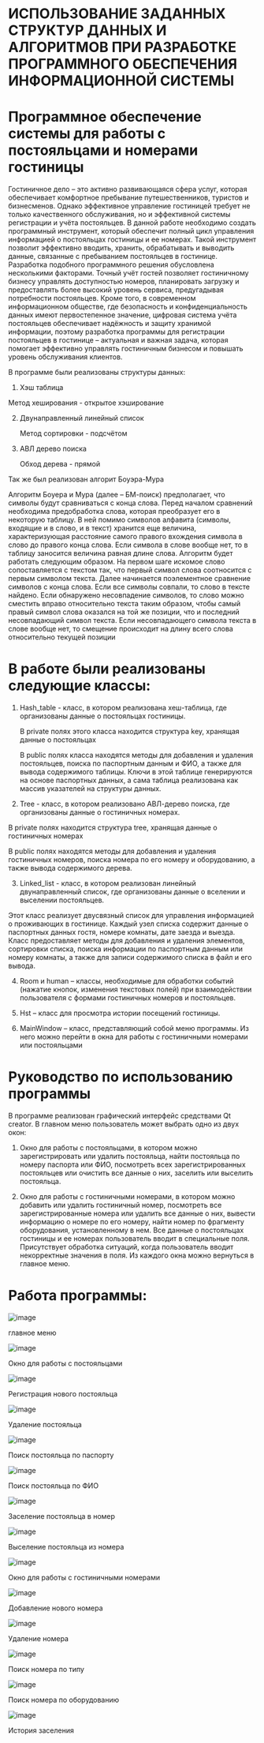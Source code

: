 # ИСПОЛЬЗОВАНИЕ ЗАДАННЫХ СТРУКТУР ДАННЫХ И АЛГОРИТМОВ ПРИ РАЗРАБОТКЕ ПРОГРАММНОГО ОБЕСПЕЧЕНИЯ ИНФОРМАЦИОННОЙ СИСТЕМЫ

# Программное обеспечение системы для работы с постояльцами и номерами гостиницы 

Гостиничное дело – это активно развивающаяся сфера услуг, которая обеспечивает комфортное пребывание путешественников, туристов и бизнесменов. Однако эффективное управление гостиницей требует не только качественного обслуживания, но и эффективной системы регистрации и учёта постояльцев.
В данной работе необходимо создать программный инструмент, который обеспечит полный цикл управления информацией о постояльцах гостиницы и ее номерах. Такой инструмент позволит эффективно вводить, хранить, обрабатывать и выводить данные, связанные с пребыванием постояльцев в гостинице.
Разработка подобного программного решения обусловлена несколькими факторами. Точный учёт гостей позволяет гостиничному бизнесу управлять доступностью номеров, планировать загрузку и предоставлять более высокий уровень сервиса, предугадывая потребности постояльцев. Кроме того, в современном информационном обществе, где безопасность и конфиденциальность данных имеют первостепенное значение, цифровая система учёта постояльцев обеспечивает надёжность и защиту хранимой информации, поэтому разработка программы для регистрации постояльцев в гостинице – актуальная и важная задача, которая помогает эффективно управлять гостиничным бизнесом и повышать уровень обслуживания клиентов.

В программе были реализованы структуры данных:

1. Хэш таблица

  Метод хеширования - открытое хэширование 

2. Двунаправленный линейный список

   Метод сортировки - подсчётом

3. АВЛ дерево поиска

   Обход дерева - прямой

Так же был реализован алгорит Боуэра-Мура

Алгоритм Боуера и Мура (далее – БМ-поиск) предполагает, что символы будут сравниваться с конца слова. Перед началом сравнений необходима предобработка слова, которая преобразует его в некоторую таблицу. В ней помимо символов алфавита (символы, входящие и в слово, и в текст) хранится еще величина, характеризующая расстояние самого правого вхождения символа в слово до правого конца слова. Если символа в слове вообще нет, то в таблицу заносится величина равная длине слова. Алгоритм будет работать следующим образом. На первом шаге искомое слово сопоставляется с текстом так, что первый символ слова соотносится с первым символом текста. Далее начинается поэлементное сравнение символов с конца слова. Если все символы совпали, то слово в тексте найдено. Если обнаружено несовпадение символов, то слово можно сместить вправо относительно текста таким образом, чтобы самый правый символ слова оказался на той же позиции, что и последний несовпадающий символ текста. Если несовпадающего символа текста в слове вообще нет, то смещение происходит на длину всего слова относительно текущей позиции

# В работе были реализованы следующие классы:

1)	Hash_table - класс, в котором реализована хеш-таблица, где организованы данные о постояльцах гостиницы.
   
      В private полях этого класса находится структура key, хранящая данные о постояльцах
  	
      В public полях класса находятся методы для добавления и удаления постояльцев, поиска по паспортным данным и ФИО, а также для вывода содержимого таблицы. Ключи в этой таблице генерируются на основе паспортных данных, а сама таблица реализована как массив указателей на структуры данных.

2)	Tree - класс, в котором реализовано АВЛ-дерево поиска, где организованы данные о гостиничных номерах.

В private полях находится структура tree, хранящая данные о гостиничных номерах 

В public полях находятся методы для добавления и удаления гостиничных номеров, поиска номера по его номеру и оборудованию, а также вывода содержимого дерева.

3)	Linked_list - класс, в котором реализован линейный двунаправленный список, где организованы данные о вселении и выселении постояльцев.

Этот класс реализует двусвязный список для управления информацией о проживающих в гостинице. Каждый узел списка содержит данные о паспортных данных гостя, номере комнаты, дате заезда и выезда. Класс предоставляет методы для добавления и удаления элементов, сортировки списка, поиска информации по паспортным данным или номеру комнаты, а также для записи содержимого списка в файл и его вывода.

4)	Room и human – классы, необходимые для обработки событий (нажатие кнопок, изменения текстовых полей) при взаимодействии пользователя с формами гостиничных номеров и постояльцев.

5)	Hst – класс для просмотра истории посещений гостиницы.
   
6)	MainWindow – класс, представляющий собой меню программы. Из него можно перейти в окна для работы с гостиничными номерами или постояльцами

# Руководство по использованию программы 

В программе реализован графический интерфейс средствами Qt creator. В главном меню пользователь может выбрать одно из двух окон:

1)	 Окно для работы с постояльцами, в котором можно зарегистрировать или удалить постояльца, найти постояльца по номеру паспорта или ФИО, посмотреть всех зарегистрированных постояльцев или очистить все данные о них, заселить или выселить постояльца.

2)	Окно для работы с гостиничными номерами, в котором можно добавить или удалить гостиничный номер, посмотреть все зарегистрированные номера или удалить все данные о них, вывести информацию о номере по его номеру, найти номер по фрагменту оборудования, установленному в нем.
   Все данные о постояльцах гостиницы и ее номерах пользователь вводит в специальные поля. Присутствует обработка ситуаций, когда пользователь вводит некорректные значения в поля. Из каждого окна можно вернуться в главное меню.

# Работа программы:

![image](https://github.com/user-attachments/assets/af0919ac-c02a-416f-9816-0808c6a976c3)

главное меню

![image](https://github.com/user-attachments/assets/aed5b06d-2b0b-40b0-bc0d-c55f98d2919a)

Окно для работы с постояльцами

![image](https://github.com/user-attachments/assets/f43ce28d-aef7-4913-9b1d-02420a88ee3c)

Регистрация нового постояльца

![image](https://github.com/user-attachments/assets/11fdfa47-c046-4d6c-9a99-a5fbe52970ff)

Удаление постояльца

![image](https://github.com/user-attachments/assets/b9aa62a9-45d0-4f7f-a13a-fe6a2aedda82)

Поиск постояльца по паспорту

![image](https://github.com/user-attachments/assets/7b97746d-5c9f-4700-a60a-013ecc58784a)

Поиск постояльца по ФИО

![image](https://github.com/user-attachments/assets/38fe55cd-2001-41b6-855a-3ab8e6331f35)

Заселение постояльца в номер

![image](https://github.com/user-attachments/assets/12561580-61d2-44bb-80fd-07990a8ab26c)

Выселение постояльца из номера

![image](https://github.com/user-attachments/assets/4df0fc46-8eca-46a5-baaa-25508844a767)

Окно для работы с гостиничными номерами

![image](https://github.com/user-attachments/assets/549d8aca-71be-4165-bb06-9c8cb81109f2)

Добавление нового номера

![image](https://github.com/user-attachments/assets/4dbaa456-1089-4c1a-b23c-5f94d4c60f67)

Удаление номера

![image](https://github.com/user-attachments/assets/8d0ae197-609a-46ca-9914-e85e060c933a)

Поиск номера по типу

![image](https://github.com/user-attachments/assets/d06b4ae9-6db6-4510-8e2a-33a7efee7c59)

Поиск номера по оборудованию

![image](https://github.com/user-attachments/assets/3240be42-8c8f-44da-a91b-61d369bab9d5)

История заселения

